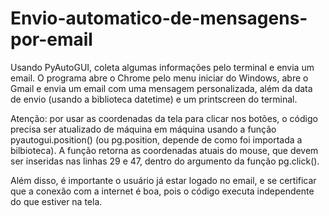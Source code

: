 # Envio-automatico-de-mensagens-por-email
Usando PyAutoGUI, coleta algumas informações pelo terminal e envia um email. O programa abre o Chrome pelo menu iniciar do Windows, abre o Gmail e envia um email com uma mensagem personalizada, além da data de envio (usando a biblioteca datetime) e um printscreen do terminal.

Atenção: por usar as coordenadas da tela para clicar nos botões, o código precisa ser atualizado de máquina em máquina usando a função pyautogui.position() (ou pg.position, depende de como foi importada a bilbioteca). A função retorna as coordenadas atuais do mouse, que devem ser inseridas nas linhas 29 e 47, dentro do argumento da função pg.click().

Além disso, é importante o usuário já estar logado no email, e se certificar que a conexão com a internet é boa, pois o código executa independente do que estiver na tela.
